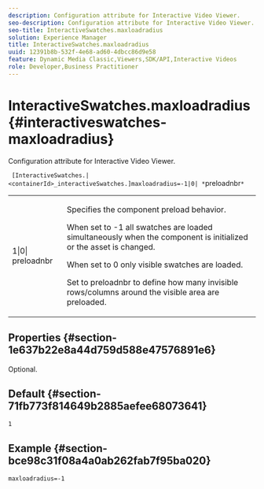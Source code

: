 ```yaml
---
description: Configuration attribute for Interactive Video Viewer.
seo-description: Configuration attribute for Interactive Video Viewer.
seo-title: InteractiveSwatches.maxloadradius
solution: Experience Manager
title: InteractiveSwatches.maxloadradius
uuid: 12391b8b-532f-4e68-ad60-4dbcc86d9e58
feature: Dynamic Media Classic,Viewers,SDK/API,Interactive Videos
role: Developer,Business Practitioner
---
```


# InteractiveSwatches.maxloadradius{#interactiveswatches-maxloadradius}

Configuration attribute for Interactive Video Viewer.

 ` [InteractiveSwatches.|<containerId>_interactiveSwatches.]maxloadradius=-1|0| *`preloadnbr`*`

<table id="table_441553CD34C94A58A9D7CBF772DEDDB6"> 
 <tbody> 
  <tr> 
   <td colname="col1"> <p> <span class="codeph">1|0|<span class="varname"> preloadnbr</span></span> </p> </td> 
   <td colname="col2"> <p> Specifies the component preload behavior. </p> <p>When set to <span class="codeph"> -1</span> all swatches are loaded simultaneously when the component is initialized or the asset is changed. </p> <p>When set to <span class="codeph"> 0</span> only visible swatches are loaded. </p> <p>Set to <span class="codeph"><span class="varname"> preloadnbr</span></span> to define how many invisible rows/columns around the visible area are preloaded. </p> </td> 
  </tr> 
 </tbody> 
</table>

## Properties {#section-1e637b22e8a44d759d588e47576891e6}

Optional.

## Default {#section-71fb773f814649b2885aefee68073641}

`1`

## Example {#section-bce98c31f08a4a0ab262fab7f95ba020}

```
maxloadradius=-1
```

